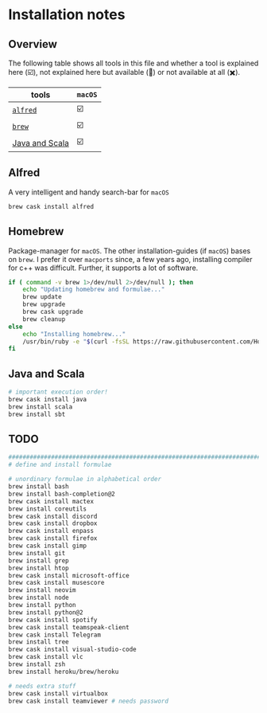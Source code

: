 # Installation notes

## Overview

The following table shows all tools in this file and whether a tool is explained here (:ballot_box_with_check:), not explained here but available (:black_square_button:) or not available at all (:heavy_multiplication_x:).

| tools                         | `macOS`                 |
|-------------------------------|-------------------------|
| [`alfred`](#alfred)           | :ballot_box_with_check: |
| [`brew`](#brew)               | :ballot_box_with_check: |
| [Java and Scala](#java-scala) | :ballot_box_with_check: |

## Alfred <a name="alfred"></a>

A very intelligent and handy search-bar for `macOS`

```zsh
brew cask install alfred
```

## Homebrew <a name="brew"></a>

Package-manager for `macOS`.
The other installation-guides (if `macOS`) bases on `brew`.
I prefer it over `macports` since, a few years ago, installing compiler for c++ was difficult.
Further, it supports a lot of software.

```zsh
if ( command -v brew 1>/dev/null 2>/dev/null ); then
    echo "Updating homebrew and formulae..."
    brew update
    brew upgrade
    brew cask upgrade
    brew cleanup
else
    echo "Installing homebrew..."
    /usr/bin/ruby -e "$(curl -fsSL https://raw.githubusercontent.com/Homebrew/install/master/install)"
fi
```

## Java and Scala <a name="java-scala"></a>

```zsh
# important execution order!
brew cask install java
brew install scala
brew install sbt
```

## TODO

```zsh
################################################################################
# define and install formulae

# unordinary formulae in alphabetical order
brew install bash
brew install bash-completion@2
brew cask install mactex
brew install coreutils
brew cask install discord
brew cask install dropbox
brew cask install enpass
brew cask install firefox
brew cask install gimp
brew install git
brew install grep
brew install htop
brew cask install microsoft-office
brew cask install musescore
brew install neovim
brew install node
brew install python
brew install python@2
brew cask install spotify
brew cask install teamspeak-client
brew cask install Telegram
brew install tree
brew cask install visual-studio-code
brew cask install vlc
brew install zsh
brew install heroku/brew/heroku

# needs extra stuff
brew cask install virtualbox
brew cask install teamviewer # needs password
```
